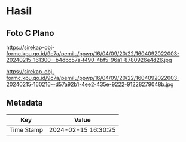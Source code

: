 # Hasil

## Foto C Plano

https://sirekap-obj-formc.kpu.go.id/9c7a/pemilu/ppwp/16/04/09/20/22/1604092022003-20240215-161300--b4dbc57a-f490-4bf5-96a1-8780926e4d26.jpg

https://sirekap-obj-formc.kpu.go.id/9c7a/pemilu/ppwp/16/04/09/20/22/1604092022003-20240215-160216--d57a92b1-4ee2-435e-9222-91228279048b.jpg


## Metadata

| Key        | Value               |
| ---------- | ------------------- |
| Time Stamp | 2024-02-15 16:30:25 |



